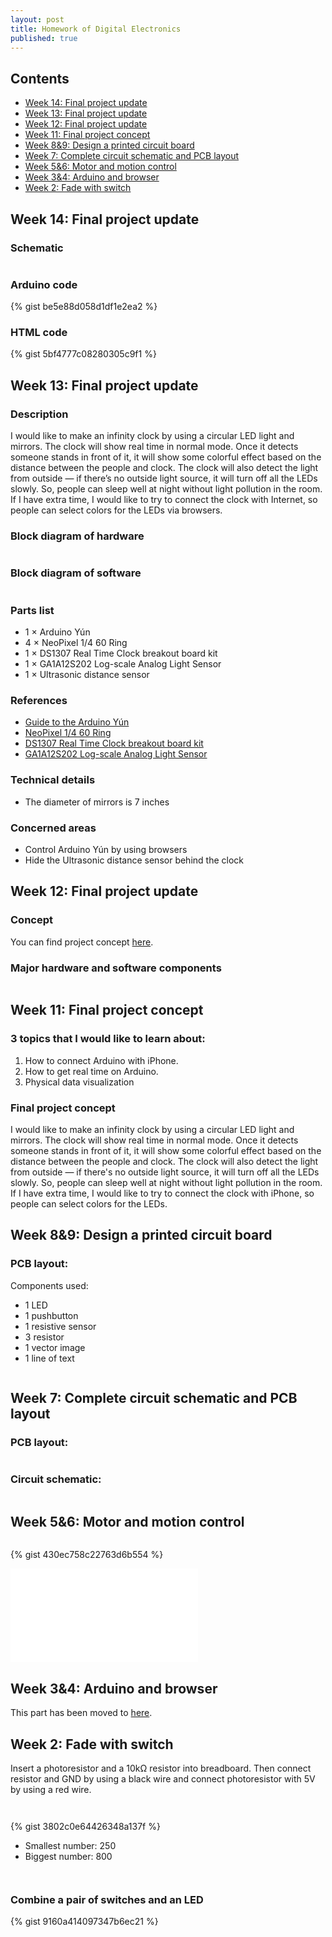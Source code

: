 ```yaml
---
layout: post
title: Homework of Digital Electronics
published: true
---
```


## Contents

* [Week 14: Final project update](#week-14-final-project-update)
* [Week 13: Final project update](#week-13-final-project-update)
* [Week 12: Final project update](#week-12-final-project-update)
* [Week 11: Final project concept](#week-11-final-project-concept)
* [Week 8&amp;9: Design a printed circuit board](#week-8amp9-design-a-printed-circuit-board)
* [Week 7: Complete circuit schematic and PCB layout](#week-7-complete-circuit-schematic-and-pcb-layout)
* [Week 5&amp;6: Motor and motion control](#week-5amp6-motor-and-motion-control)
* [Week 3&amp;4: Arduino and browser](#week-3amp4-arduino-and-browser)
* [Week 2: Fade with switch](#week-2-fade-with-switch)

## Week 14: Final project update

### Schematic

<p><img src="/images/compressed/blog/2015-2-4/14.png" title=""></p>

### Arduino code

{% gist be5e88d058d1df1e2ea2 %}

### HTML code

{% gist 5bf4777c08280305c9f1 %}

## Week 13: Final project update

### Description

I would like to make an infinity clock by using a circular LED light and mirrors. The clock will show real time in normal mode. Once it detects someone stands in front of it, it will show some colorful effect based on the distance between the people and clock. The clock will also detect the light from outside — if there’s no outside light source, it will turn off all the LEDs slowly. So, people can sleep well at night without light pollution in the room. If I have extra time, I would like to try to connect the clock with Internet, so people can select colors for the LEDs via browsers.

### Block diagram of hardware
<p><img src="/images/compressed/blog/2015-2-4/12.jpg" title=""></p>

### Block diagram of software
<p><img src="/images/compressed/blog/2015-2-4/13.png" title=""></p>

### Parts list

* 1 × Arduino Yún
* 4 × NeoPixel 1/4 60 Ring
* 1 × DS1307 Real Time Clock breakout board kit
* 1 × GA1A12S202 Log-scale Analog Light Sensor
* 1 × Ultrasonic distance sensor

### References

* [Guide to the Arduino Yún](http://arduino.cc/en/Guide/ArduinoYun)
* [NeoPixel 1/4 60 Ring](https://www.adafruit.com/products/1768)
* [DS1307 Real Time Clock breakout board kit](https://www.adafruit.com/product/264)
* [GA1A12S202 Log-scale Analog Light Sensor](https://www.adafruit.com/products/1384)

### Technical details
* The diameter of mirrors is 7 inches

### Concerned areas
* Control Arduino Yún by using browsers
* Hide the Ultrasonic distance sensor behind the clock

## Week 12: Final project update

### Concept
You can find project concept [here](#final-project-concept).

### Major hardware and software components

<p><img src="/images/compressed/blog/2015-2-4/11.jpg" title=""></p>


## Week 11: Final project concept

### 3 topics that I would like to learn about:

1. How to connect Arduino with iPhone.
2. How to get real time on Arduino.
3. Physical data visualization

### Final project concept

I would like to make an infinity clock by using a circular LED light and mirrors. The clock will show real time in normal mode. Once it detects someone stands in front of it, it will show some colorful effect based on the distance between the people and clock. The clock will also detect the light from outside — if there's no outside light source, it will turn off all the LEDs slowly. So, people can sleep well at night without light pollution in the room. If I have extra time, I would like to try to connect the clock with iPhone, so people can select colors for the LEDs.

## Week 8&amp;9: Design a printed circuit board

### PCB layout:

Components used:

* 1 LED
* 1 pushbutton
* 1 resistive sensor
* 3 resistor
* 1 vector image
* 1 line of text

<p><img src="/images/compressed/blog/2015-2-4/10.png" title=""></p>


## Week 7: Complete circuit schematic and PCB layout

### PCB layout:
<p><img src="/images/compressed/blog/2015-2-4/8.png" title=""></p>

### Circuit schematic:
<p><img src="/images/compressed/blog/2015-2-4/9.png" title=""></p>


## Week 5&amp;6: Motor and motion control

<p><img src="/images/compressed/blog/2015-2-4/7.jpg" title=""></p>

{% gist 430ec758c22763d6b554 %}

<div class="outside-sources">
<iframe src="//player.vimeo.com/video/121959902?title=0&amp;byline=0&amp;portrait=0&amp;color=b5e285&amp;autoplay=0&amp;loop=0" frameborder="0" webkitallowfullscreen mozallowfullscreen allowfullscreen></iframe>
</div>

## Week 3&amp;4: Arduino and browser

This part has been moved to [here](/blog/2015/02/07/How-to-communicate-between-Arduino-and-browser/).

## Week 2: Fade with switch

Insert a photoresistor and a 10k&#8486; resistor into breadboard. Then connect resistor and GND by using a black wire and connect photoresistor with 5V by using a red wire.

<p><img src="/images/compressed/blog/2015-2-4/1.jpg" title=""></p>

<p><img src="/images/compressed/blog/2015-2-4/2.jpg" title=""></p>

{% gist 3802c0e64426348a137f %}

* Smallest number: 250
* Biggest number: 800

<p><img src="/images/compressed/blog/2015-2-4/3.jpg" title=""></p>

<p><img src="/images/compressed/blog/2015-2-4/4.jpg" title=""></p>

### Combine a pair of switches and an LED

{% gist 9160a414097347b6ec21 %}

<p><img src="/images/compressed/blog/2015-2-4/5.jpg" title=""></p>

<p><img src="/images/compressed/blog/2015-2-4/6.jpg" title=""></p>

